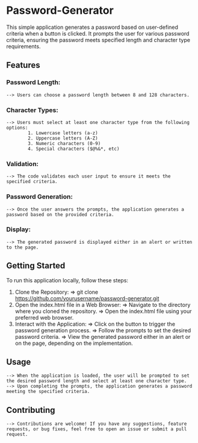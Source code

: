 # Password-Generator
This simple application generates a password based on user-defined criteria when a button is clicked. It prompts the user for various password criteria, ensuring the password meets specified length and character type requirements.

## Features

### Password Length:
    --> Users can choose a password length between 8 and 128 characters.
### Character Types:
    --> Users must select at least one character type from the following options:
            1. Lowercase letters (a-z)
            2. Uppercase letters (A-Z)
            3. Numeric characters (0-9)
            4. Special characters ($@%&*, etc)
### Validation:
    --> The code validates each user input to ensure it meets the specified criteria.
### Password Generation:
    --> Once the user answers the prompts, the application generates a password based on the provided criteria.
### Display:
    --> The generated password is displayed either in an alert or written to the page.

## Getting Started
To run this application locally, follow these steps:

1. Clone the Repository:
        => git clone https://github.com/yourusername/password-generator.git
2. Open the index.html file in a Web Browser:
        => Navigate to the directory where you cloned the repository.
        => Open the index.html file using your preferred web browser.
3. Interact with the Application:
        => Click on the button to trigger the password generation process.
        => Follow the prompts to set the desired password criteria.
        => View the generated password either in an alert or on the page, depending on the implementation.

## Usage
    --> When the application is loaded, the user will be prompted to set the desired password length and select at least one character type.
    --> Upon completing the prompts, the application generates a password meeting the specified criteria.

## Contributing
    --> Contributions are welcome! If you have any suggestions, feature requests, or bug fixes, feel free to open an issue or submit a pull request.